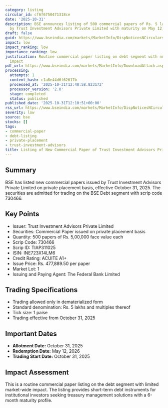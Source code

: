 ```yaml
---
category: listing
circular_id: cf6f6750471318ce
date: '2025-10-31'
description: BSE announces listing of 500 commercial papers of Rs. 5 lakh each issued
  by Trust Investment Advisors Private Limited with maturity on May 12, 2026.
draft: false
guid: https://www.bseindia.com/markets/MarketInfo/DispNoticesNCirculars.aspx?Noticeid={32DCBBB2-AFB4-4EF3-A254-E71F91F053B0}&noticeno=20251031-31&dt=10/31/2025&icount=31&totcount=40&flag=0
impact: low
impact_ranking: low
importance_ranking: low
justification: Routine commercial paper listing on debt segment with no broader market
  impact
pdf_url: https://www.bseindia.com/markets/MarketInfo/DownloadAttach.aspx?id=20251031-31&attachedId=
processing:
  attempts: 1
  content_hash: c1a8e44d6f62617b
  processed_at: '2025-10-31T12:48:58.823172'
  processor_version: '2.0'
  stage: completed
  status: published
published_date: '2025-10-31T12:10:51+00:00'
rss_url: https://www.bseindia.com/markets/MarketInfo/DispNoticesNCirculars.aspx?Noticeid={32DCBBB2-AFB4-4EF3-A254-E71F91F053B0}&noticeno=20251031-31&dt=10/31/2025&icount=31&totcount=40&flag=0
severity: low
source: bse
stocks: []
tags:
- commercial-paper
- debt-listing
- private-placement
- trust-investment-advisors
title: Listing of New Commercial Paper of Trust Investment Advisors Private Limited
---
```


## Summary

BSE has listed new commercial papers issued by Trust Investment Advisors Private Limited on private placement basis, effective October 31, 2025. The securities are admitted for trading on the BSE Debt segment with scrip code 730466.

## Key Points

- Issuer: Trust Investment Advisors Private Limited
- Securities: Commercial Paper issued on private placement basis
- Quantity: 500 papers of Rs. 5,00,000 face value each
- Scrip Code: 730466
- Scrip ID: TIAP311025
- ISIN: INE723X14LM6
- Credit Rating: ACUITE A1+
- Issue Price: Rs. 477,889.50 per paper
- Market Lot: 1
- Issuing and Paying Agent: The Federal Bank Limited

## Trading Specifications

- Trading allowed only in dematerialized form
- Standard denomination: Rs. 5 lakhs and multiples thereof
- Tick size: 1 paise
- Trading effective from October 31, 2025

## Important Dates

- **Allotment Date:** October 31, 2025
- **Redemption Date:** May 12, 2026
- **Trading Start Date:** October 31, 2025

## Impact Assessment

This is a routine commercial paper listing on the debt segment with limited market-wide impact. The listing provides short-term debt instruments for institutional investors seeking treasury management solutions with a 6-month maturity profile.